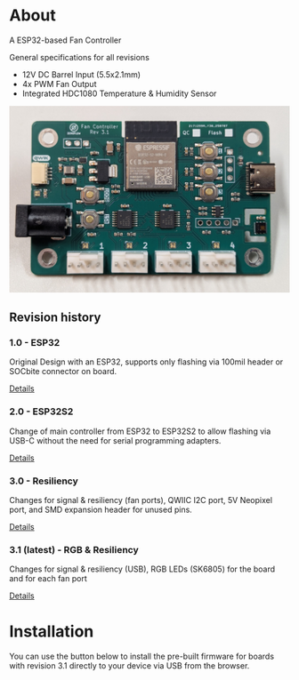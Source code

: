 # About

A ESP32-based Fan Controller

General specifications for all revisions

* 12V DC Barrel Input (5.5x2.1mm)
* 4x PWM Fan Output
* Integrated HDC1080 Temperature & Humidity Sensor

![view of the board](board_rev3.1.jpg)

## Revision history

### 1.0 - ESP32

Original Design with an ESP32, supports only flashing via 100mil header or SOCbite connector on board.

[Details](fancontroller-rev1.0.md)

### 2.0 - ESP32S2

Change of main controller from ESP32 to ESP32S2 to allow flashing via USB-C without the need for serial programming adapters.

[Details](fancontroller-rev2.0.md)

### 3.0 - Resiliency

Changes for signal & resiliency (fan ports), QWIIC I2C port, 5V Neopixel port, and SMD expansion header for unused pins.

[Details](fancontroller-rev3.0.md)

### 3.1 (latest) - RGB & Resiliency

Changes for signal & resiliency (USB), RGB LEDs (SK6805) for the board and for each fan port

[Details](fancontroller-rev3.1.md)

# Installation

You can use the button below to install the pre-built firmware for boards with revision 3.1 directly to your device via USB from the browser.

<esp-web-install-button manifest="firmware/fancontroller-esp32.manifest.json"></esp-web-install-button>

<script type="module" src="https://unpkg.com/esp-web-tools@10/dist/web/install-button.js?module"></script>
